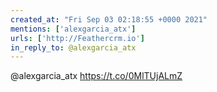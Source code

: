 ```yaml
---
created_at: "Fri Sep 03 02:18:55 +0000 2021"
mentions: ['alexgarcia_atx']
urls: ['http://Feathercrm.io']
in_reply_to: @alexgarcia_atx
---
```


@alexgarcia_atx https://t.co/0MlTUjALmZ